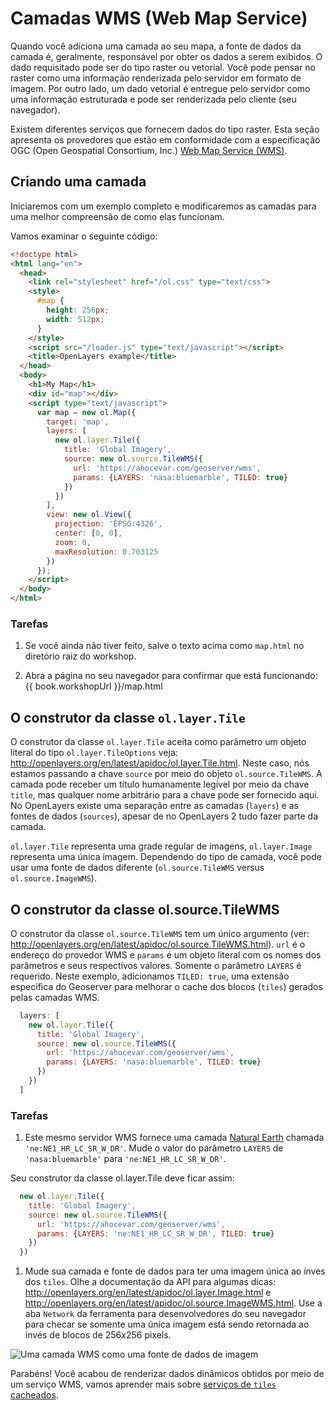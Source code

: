 # Camadas WMS (Web Map Service)

Quando você adiciona uma camada ao seu mapa, a fonte de dados da camada é, geralmente, responsável por obter os dados a serem exibidos. O dado requisitado pode ser do tipo raster ou vetorial. Você pode pensar no raster como uma informação renderizada pelo servidor em formato de imagem. Por outro lado, um dado vetorial é entregue pelo servidor como uma informação estruturada e pode ser renderizada pelo cliente (seu navegador).

Existem diferentes serviços que fornecem dados do tipo raster. Esta seção apresenta os provedores que estão em conformidade com a especificação OGC (Open Geospatial Consortium, Inc.) [Web Map Service (WMS)](http://www.opengeospatial.org/standards/wms).

## Criando uma camada

Iniciaremos com um exemplo completo e modificaremos as camadas para uma melhor compreensão de como elas funcionam.

Vamos examinar o seguinte código:

```html
<!doctype html>
<html lang="en">
  <head>
    <link rel="stylesheet" href="/ol.css" type="text/css">
    <style>
      #map {
        height: 256px;
        width: 512px;
      }
    </style>
    <script src="/loader.js" type="text/javascript"></script>
    <title>OpenLayers example</title>
  </head>
  <body>
    <h1>My Map</h1>
    <div id="map"></div>
    <script type="text/javascript">
      var map = new ol.Map({
        target: 'map',
        layers: [
          new ol.layer.Tile({
            title: 'Global Imagery',
            source: new ol.source.TileWMS({
              url: 'https://ahocevar.com/geoserver/wms',
              params: {LAYERS: 'nasa:bluemarble', TILED: true}
            })
          })
        ],
        view: new ol.View({
          projection: 'EPSG:4326',
          center: [0, 0],
          zoom: 0,
          maxResolution: 0.703125
        })
      });
    </script>
  </body>
</html>
```

### Tarefas

1. Se você ainda não tiver feito, salve o texto acima como `map.html` no diretório raiz do workshop.

1. Abra a página no seu navegador para confirmar que está funcionando: {{ book.workshopUrl }}/map.html

## O construtor da classe `ol.layer.Tile`

O construtor da classe `ol.layer.Tile` aceita como parâmetro um objeto literal do tipo `ol.layer.TileOptions` veja: http://openlayers.org/en/latest/apidoc/ol.layer.Tile.html.
Neste caso, nós estamos passando a chave `source` por meio do objeto `ol.source.TileWMS`.
A camada pode receber um título humanamente legível por meio da chave `title`, mas qualquer nome arbitrário para a chave pode ser fornecido aqui.
No OpenLayers existe uma separação entre as camadas (`layers`) e as fontes de dados (`sources`), apesar de no OpenLayers 2 tudo fazer parte da camada.

`ol.layer.Tile` representa uma grade regular de imagens, `ol.layer.Image` representa uma única imagem. Dependendo do tipo de camada, você pode usar uma fonte de dados diferente (`ol.source.TileWMS` versus `ol.source.ImageWMS`).

## O construtor da classe ol.source.TileWMS

O construtor da classe `ol.source.TileWMS` tem um único argumento (ver: http://openlayers.org/en/latest/apidoc/ol.source.TileWMS.html).
`url` é o endereço do provedor WMS e `params` é um objeto literal com os nomes dos parâmetros e seus respectivos valores. Somente o parâmetro `LAYERS` é requerido. Neste exemplo, adicionamos `TILED: true`, uma extensão específica do Geoserver para melhorar o cache dos blocos (`tiles`) gerados pelas camadas WMS.

```js
  layers: [
    new ol.layer.Tile({
      title: 'Global Imagery',
      source: new ol.source.TileWMS({
        url: 'https://ahocevar.com/geoserver/wms',
        params: {LAYERS: 'nasa:bluemarble', TILED: true}
      })
    })
  ]
```

### Tarefas

1. Este mesmo servidor WMS fornece uma camada [Natural Earth](http://www.naturalearthdata.com/) chamada `'ne:NE1_HR_LC_SR_W_DR'`. Mude o valor do parâmetro `LAYERS` de `'nasa:bluemarble'` para `'ne:NE1_HR_LC_SR_W_DR'`.

  Seu construtor da classe ol.layer.Tile deve ficar assim: 

  ```js
    new ol.layer.Tile({
      title: 'Global Imagery',
      source: new ol.source.TileWMS({
        url: 'https://ahocevar.com/geoserver/wms',
        params: {LAYERS: 'ne:NE1_HR_LC_SR_W_DR', TILED: true}
      })
    })
  ```

1. Mude sua camada e fonte de dados para ter uma imagem única ao ínves dos `tiles`. Olhe a documentação da API para algumas dicas: http://openlayers.org/en/latest/apidoc/ol.layer.Image.html e http://openlayers.org/en/latest/apidoc/ol.source.ImageWMS.html. Use a aba `Network` da ferramenta para desenvolvedores do seu navegador para checar se somente uma única imagem está sendo retornada ao invés de blocos de 256x256 pixels.

  ![Uma camada WMS como uma fonte de dados de imagem](wms1.png)

Parabéns! Você acabou de renderizar dados dinâmicos obtidos por meio de um serviço WMS, vamos aprender mais sobre [serviços de `tiles` cacheados](cache.md).
